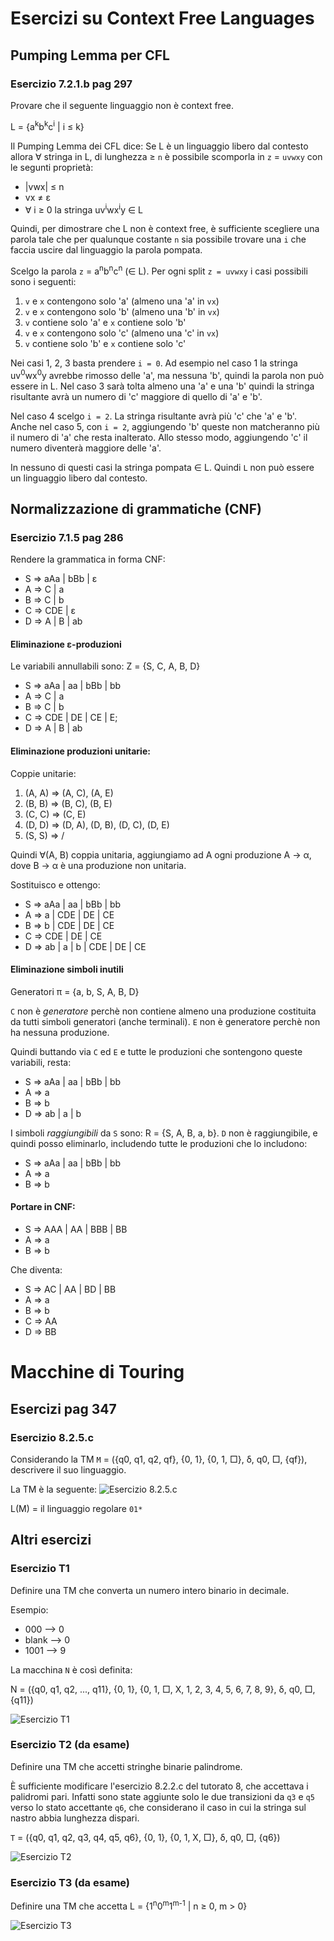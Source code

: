 # Esercizi su Context Free Languages

## Pumping Lemma per CFL

### Esercizio 7.2.1.b pag 297

Provare che il seguente linguaggio non è context free.

L = {a<sup>k</sup>b<sup>k</sup>c<sup>i</sup> | i &le; k}

Il Pumping Lemma dei CFL dice:
Se L è un linguaggio libero dal contesto allora &forall; stringa in L, di lunghezza &ge; `n` è possibile scomporla in `z` = `uvwxy` con le segunti proprietà:

- |vwx| &le; n
- vx &ne; &epsilon;
- &forall; i &ge; 0 la stringa uv<sup>i</sup>wx<sup>i</sup>y &isin; L

Quindi, per dimostrare che L non è context free, è sufficiente scegliere una parola tale che per qualunque costante `n` sia possibile trovare una `i` che faccia uscire dal linguaggio la parola pompata.

Scelgo la parola `z` = a<sup>n</sup>b<sup>n</sup>c<sup>n</sup> (&isin; L).
Per ogni split `z = uvwxy` i casi possibili sono i seguenti:

1. `v` e `x` contengono solo 'a' (almeno una 'a' in `vx`)
2. `v` e `x` contengono solo 'b' (almeno una 'b' in `vx`)
3. `v` contiene solo 'a' e `x` contiene solo 'b'
4. `v` e `x` contengono solo 'c' (almeno una 'c' in `vx`)
5. `v` contiene solo 'b' e `x` contiene solo 'c'

Nei casi 1, 2, 3 basta prendere `i = 0`. Ad esempio nel caso 1 la stringa uv<sup>0</sup>wx<sup>0</sup>y avrebbe rimosso delle 'a', ma nessuna 'b', quindi la parola non può essere in L.
Nel caso 3 sarà tolta almeno una 'a' e una 'b' quindi la stringa risultante avrà un numero di 'c' maggiore di quello di 'a' e 'b'.

Nel caso 4 scelgo `i = 2`. La stringa risultante avrà più 'c' che 'a' e 'b'.
Anche nel caso 5, con `i = 2`, aggiungendo 'b' queste non matcheranno più il numero di 'a' che resta inalterato. Allo stesso modo, aggiungendo 'c' il numero diventerà maggiore delle 'a'.

In nessuno di questi casi la stringa pompata &isin; L. Quindi `L` non può essere un linguaggio libero dal contesto.


## Normalizzazione di grammatiche (CNF)

### Esercizio 7.1.5 pag 286

Rendere la grammatica in forma CNF:

- S => aAa | bBb | &epsilon;
- A => C | a
- B => C | b
- C => CDE | &epsilon;
- D => A | B | ab


#### Eliminazione &epsilon;-produzioni
Le variabili annullabili sono: Z = {S, C, A, B, D}

- S => aAa | aa | bBb | bb
- A => C | a
- B => C | b
- C => CDE | DE | CE | E; <!--tutte le possibilità perchè C e D sono annullabili-->
- D => A | B | ab

#### Eliminazione produzioni unitarie:

Coppie unitarie:

1. (A, A) => (A, C), (A, E)
2. (B, B) => (B, C), (B, E)
3. (C, C) => (C, E)
4. (D, D) => (D, A), (D, B), (D, C), (D, E)
5. (S, S) => /

Quindi ∀(A, B) coppia unitaria, aggiungiamo ad A ogni produzione A → α, dove B → α è una produzione non unitaria.

Sostituisco e ottengo:

- S => aAa | aa | bBb | bb
- A => a | CDE | DE | CE
- B => b | CDE | DE | CE
- C => CDE | DE | CE
- D => ab | a | b | CDE | DE | CE

#### Eliminazione simboli inutili

Generatori &pi; = {a, b, S, A, B, D}

`C` non è _generatore_ perchè non contiene almeno una produzione costituita da tutti simboli generatori (anche terminali). `E` non è generatore perchè non ha nessuna produzione.

Quindi buttando via `C` ed `E` e tutte le produzioni che sontengono queste variabili, resta:

- S => aAa | aa | bBb | bb
- A => a
- B => b
- D => ab | a | b

I simboli _raggiungibili_ da `S` sono: R = {S, A, B, a, b}.
`D` non è raggiungibile, e quindi posso eliminarlo, includendo tutte le produzioni che lo includono:

- S => aAa | aa | bBb | bb
- A => a
- B => b

#### Portare in CNF:

- S => AAA | AA | BBB | BB
- A => a
- B => b

Che diventa:

- S => AC | AA | BD | BB
- A => a
- B => b
- C => AA
- D => BB

# Macchine di Touring

## Esercizi pag 347

### Esercizio 8.2.5.c
Considerando la TM `M` = ({q0, q1, q2, qf}, {0, 1}, {0, 1, □}, &delta;, q0, □, {qf}), descrivere il suo linguaggio.

La TM è la seguente:
![Esercizio 8.2.5.c](img/TM2/Es8.2.5.c.png)

L(M) = il linguaggio regolare `01*`

## Altri esercizi

### Esercizio T1
Definire una TM che converta un numero intero binario in decimale.

Esempio:
- 000 --> 0
- blank --> 0
- 1001 --> 9

La macchina `N` è così definita:

N = ({q0, q1, q2, ..., q11}, {0, 1}, {0, 1, □, X, 1, 2, 3, 4, 5, 6, 7, 8, 9}, &delta;, q0, □, {q11})

![Esercizio T1](img/TM2/BinDec.png "TM conversione binario decimale")

### Esercizio T2 (da esame)

Definire una TM che accetti stringhe binarie palindrome.

È sufficiente modificare l'esercizio 8.2.2.c del tutorato 8, che accettava i palidromi pari. Infatti sono state aggiunte solo le due transizioni da `q3` e `q5` verso lo stato accettante `q6`, che considerano il caso in cui la stringa sul nastro abbia lunghezza dispari.

`T` = ({q0, q1, q2, q3, q4, q5, q6}, {0, 1}, {0, 1, X, □}, &delta;, q0, □, {q6})

![Esercizio T2](img/TM2/Palindromi.png "TM che accetta palidromi")

### Esercizio T3 (da esame)
Definire una TM che accetta L = {1<sup>n</sup>0<sup>m</sup>1<sup>m-1</sup> | n &ge; 0, m > 0}

![Esercizio T3](img/TM2/EsT3.png "TM esercizio T3")

